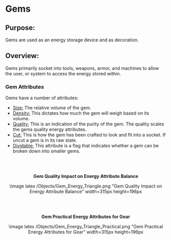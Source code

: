 # Gems
## Purpose:

Gems are used as an energy storage device and as decoration.


## Overview:

Gems primarily socket into tools, weapons, armor, and 
machines to allow the user, or system to access the energy stored within.



### Gem Attributes

Gems have a number of attributes:
- <u>Size:</u> The relative volume of the gem.
- <u>Density:</u> This dictates how much the gem will weigh based on its volume.
- <u>Quality:</u> This is an indication of the purity of the gem. The quality scales the gems quality energy attributes.
- <u>Cut:</u> This is how the gem has been crafted to look and fit into a socket. If uncut a gem is in its raw state.
- <u>Dividable:</u> This attribute is a flag that indicates whether a gem can be broken down into smaller gems.

<div style="text-align: center;">
<br/><br/>

**Gem Quality Impact on Energy Attribute Balance**

\image latex /Objects/Gem_Energy_Triangle.png "Gem Quality Impact on Energy Attribute Balance" width=315px height=196px

<br/><br/>

**Gem Practical Energy Attributes for Gear**

\image latex /Objects/Gem_Energy_Triangle_Practical.png "Gem Practical Energy Attributes for Gear" width=315px height=196px

</div>
